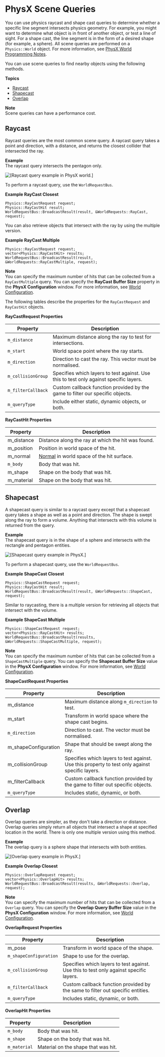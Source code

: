 # PhysX Scene Queries<a name="physx-scene-queries"></a>

You can use physics raycast and shape cast queries to determine whether a specific line segment intersects physics geometry\. For example, you might want to determine what object is in front of another object, or test a line of sight\. For a shape cast, the line segment is in the form of a desired shape \(for example, a sphere\)\. All scene queries are performed on a `Physics::World` object\. For more information, see [PhysX World Programming Notes](physx-configuration-physx-world-programming-notes.md)\.

You can use scene queries to find nearby objects using the following methods\. 

**Topics**
+ [Raycast](#physx-scene-queries-raycasts)
+ [Shapecast](#physx-scene-queries-shapecasts)
+ [Overlap](#physx-scene-queries-overlap)

**Note**  
Scene queries can have a performance cost\.

## Raycast<a name="physx-scene-queries-raycasts"></a>

Raycast queries are the most common scene query\. A raycast query takes a point and direction, with a distance, and returns the closest collider that intersected the ray\.

**Example**  
The raycast query intersects the pentagon only\.  

![\[Raycast query example in PhysX world.\]](http://docs.aws.amazon.com/lumberyard/latest/userguide/images/physx/physx-raycast-shape-cast-queries-2.png)

To perform a raycast query, use the `WorldRequestBus`\.

**Example RayCast Closest**  

```
Physics::RayCastRequest request;
Physics::RayCastHit result;
WorldRequestBus::BroadcastResult(result, &WorldRequests::RayCast, request);
```

You can also retrieve objects that intersect with the ray by using the multiple version\.

**Example RayCast Multiple**  

```
Physics::RayCastRequest request;
vector<Physics::RayCastHit> results;
WorldRequestBus::BroadcastResult(result, &WorldRequests::RayCastMultiple, request);
```

**Note**  
You can specify the maximum number of hits that can be collected from a `RayCastMultiple` query\. You can specify the **RayCast Buffer Size** property in the **PhysX Configuration** window\. For more information, see [World Configuration](physx-configuration-global.md#physx-configuration-global-world)\.

The following tables describe the properties for the `RayCastRequest` and `RayCastHit` objects\.


**RayCastRequest Properties**  

| Property | Description | 
| --- | --- | 
|  `m_distance`  |  Maximum distance along the ray to test for intersections\.  | 
|  `m_start`  |  World space point where the ray starts\.  | 
|  `m_direction`  |  Direction to cast the ray\. This vector must be normalised\.  | 
|  `m_collisionGroup`  |  Specifies which layers to test against\. Use this to test only against specific layers\.  | 
|  `m_filterCallback`  |  Custom callback function provided by the game to filter our specific objects\.  | 
|  `m_queryType`  |  Include either static, dynamic objects, or both\.  | <a name="raycasthit"></a>


**RayCastHit Properties**  

| Property | Description | 
| --- | --- | 
| m\_distance |  Distance along the ray at which the hit was found\.  | 
| m\_position |  Position in world space of the hit\.  | 
| m\_normal |  [Normal](https://en.wikipedia.org/wiki/Normal_(geometry)) in world space of the hit surface\.  | 
|  `m_body`  |  Body that was hit\.  | 
| m\_shape |  Shape on the body that was hit\.  | 
| m\_material |  Shape on the body that was hit\.  | 

## Shapecast<a name="physx-scene-queries-shapecasts"></a>

A shapecast query is similar to a raycast query except that a shapecast query takes a shape as well as a point and direction\. The shape is swept along the ray to form a volume\. Anything that intersects with this volume is returned from the query\.

**Example**  
The shapecast query is in the shape of a sphere and intersects with the rectangle and pentagon entities\.  

![\[Shapecast query example in PhysX.\]](http://docs.aws.amazon.com/lumberyard/latest/userguide/images/physx/physx-raycast-shape-cast-queries-3.png)

To perform a shapecast query, use the `WorldRequestBus`\.

**Example ShapeCast Closest**  

```
Physics::ShapeCastRequest request;
Physics::RayCastHit result;
WorldRequestBus::BroadcastResult(result, &WorldRequests::ShapeCast, request);
```

Similar to raycasting, there is a multiple version for retrieving all objects that intersect with the volume\.

**Example ShapeCast Multiple**  

```
Physics::ShapeCastRequest request;
vector<Physics::RayCastHit> results;
WorldRequestBus::BroadcastResult(results, &WorldRequests::ShapeCastMultiple, request);
```

**Note**  
You can specify the maximum number of hits that can be collected from a `ShapeCastMultiple` query\. You can specify the **Shapecast Buffer Size** value in the **PhysX Configuration** window\. For more information, see [World Configuration](physx-configuration-global.md#physx-configuration-global-world)\.


**ShapeCastRequest Properties**  

| Property | Description | 
| --- | --- | 
| m\_distance |  Maximum distance along `m_direction` to test\.  | 
| m\_start |  Transform in world space where the shape cast begins\.  | 
|  `m_direction`  |  Direction to cast\. The vector must be normalised\.  | 
| m\_shapeConfiguration |  Shape that should be swept along the ray\.  | 
| m\_collisionGroup |  Specifies which layers to test against\. Use this property to test only against specific layers\.  | 
| m\_filterCallback |  Custom callback function provided by the game to filter out specific objects\.  | 
|  `m_queryType`  |  Includes static, dynamic, or both\.  | 

## Overlap<a name="physx-scene-queries-overlap"></a>

Overlap queries are simpler, as they don't take a direction or distance\. Overlap queries simply return all objects that intersect a shape at specified location in the world\. There is only one multiple version using this method\.

**Example**  
The overlap query is a sphere shape that intersects with both entities\.   

![\[Overlap query example in PhysX.\]](http://docs.aws.amazon.com/lumberyard/latest/userguide/images/physx/physx-raycast-shape-cast-queries-4.png)

**Example Overlap Closest**  

```
Physics::OverlapRequest request;
vector<Physics::OverlapHit> results;
WorldRequestBus::BroadcastResult(results, &WorldRequests::Overlap, request);
```

**Note**  
You can specify the maximum number of hits that can be collected from a `Overlap` query\. You can specify the **Overlap Query Buffer Size** value in the **PhysX Configuration** window\. For more information, see [World Configuration](physx-configuration-global.md#physx-configuration-global-world)\.


**OverlapRequest Properties**  

| Property | Description | 
| --- | --- | 
| m\_pose |  Transform in world space of the shape\.  | 
|  `m_shapeConfiguration`  |  Shape to use for the overlap\.  | 
|  `m_collisionGroup`  | Specifies which layers to test against\. Use this to test only against specific layers\. | 
|  `m_filterCallback`  |  Custom callback function provided by the same to filter out specific entities\.  | 
|  `m_queryType`  |  Includes static, dynamic, or both\.  | 


**OverlapHit Properties**  

| Property | Description | 
| --- | --- | 
|  `m_body`  |  Body that was hit\.  | 
|  `m_shape`  |  Shape on the body that was hit\.  | 
|  `m_material`  | Material on the shape that was hit\. | 